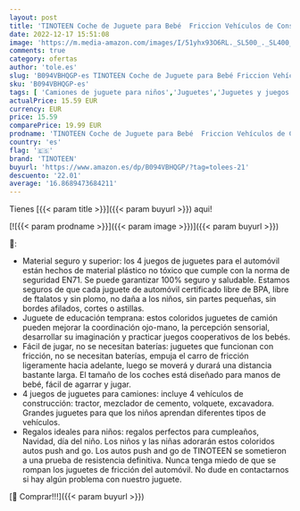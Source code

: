 ```yaml
---
layout: post
title: 'TINOTEEN Coche de Juguete para Bebé  Friccion Vehículos de Construcción de 1 2 3 Años Niños 4 Juegos de Camión Tractor Niveladora  Camión del Mezclador'
date: 2022-12-17 15:51:08
image: 'https://m.media-amazon.com/images/I/51yhx93O6RL._SL500_._SL400_.jpg'
comments: true
category: ofertas
author: 'tole.es'
slug: 'B094VBHQGP-es TINOTEEN Coche de Juguete para Bebé Friccion Vehículos de...'
sku: 'B094VBHQGP-es'
tags: [ 'Camiones de juguete para niños','Juguetes','Juguetes y juegos','Vehículos de juguete para niños','bebé','tinoteen','🇪🇸', ]
actualPrice: 15.59 EUR
currency: EUR
price: 15.59
comparePrice: 19.99 EUR
prodname: 'TINOTEEN Coche de Juguete para Bebé  Friccion Vehículos de Construcción de 1 2 3 Años Niños 4 Juegos de Camión Tractor Niveladora  Camión del Mezclador'
country: 'es'
flag: '🇪🇸'
brand: 'TINOTEEN'
buyurl: 'https://www.amazon.es/dp/B094VBHQGP/?tag=tolees-21'
descuento: '22.01'
average: '16.8689473684211'
---
```


Tienes [{{< param title >}}]({{< param buyurl >}}) aqui!

[![{{< param prodname >}}]({{< param image >}})]({{< param buyurl >}})

🔎:

- Material seguro y superior: los 4 juegos de juguetes para el automóvil están hechos de material plástico no tóxico que cumple con la norma de seguridad EN71. Se puede garantizar 100% seguro y saludable. Estamos seguros de que cada juguete de automóvil certificado libre de BPA, libre de ftalatos y sin plomo, no daña a los niños, sin partes pequeñas, sin bordes afilados, cortes o astillas.
- Juguete de educación temprana: estos coloridos juguetes de camión pueden mejorar la coordinación ojo-mano, la percepción sensorial, desarrollar su imaginación y practicar juegos cooperativos de los bebés.
- Fácil de jugar, no se necesitan baterías: juguetes que funcionan con fricción, no se necesitan baterías, empuja el carro de fricción ligeramente hacia adelante, luego se moverá y durará una distancia bastante larga. El tamaño de los coches está diseñado para manos de bebé, fácil de agarrar y jugar.
- 4 juegos de juguetes para camiones: incluye 4 vehículos de construcción: tractor, mezclador de cemento, volquete, excavadora. Grandes juguetes para que los niños aprendan diferentes tipos de vehículos.
- Regalos ideales para niños: regalos perfectos para cumpleaños, Navidad, día del niño. Los niños y las niñas adorarán estos coloridos autos push and go. Los autos push and go de TINOTEEN se sometieron a una prueba de resistencia definitiva. Nunca tenga miedo de que se rompan los juguetes de fricción del automóvil. No dude en contactarnos si hay algún problema con nuestro juguete.

[🛒 Comprar!!!]({{< param buyurl >}})
